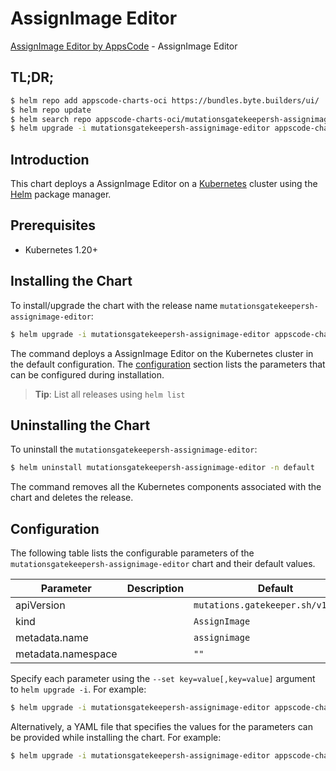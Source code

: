 # AssignImage Editor

[AssignImage Editor by AppsCode](https://byte.builders) - AssignImage Editor

## TL;DR;

```bash
$ helm repo add appscode-charts-oci https://bundles.byte.builders/ui/
$ helm repo update
$ helm search repo appscode-charts-oci/mutationsgatekeepersh-assignimage-editor --version=v0.4.21
$ helm upgrade -i mutationsgatekeepersh-assignimage-editor appscode-charts-oci/mutationsgatekeepersh-assignimage-editor -n default --create-namespace --version=v0.4.21
```

## Introduction

This chart deploys a AssignImage Editor on a [Kubernetes](http://kubernetes.io) cluster using the [Helm](https://helm.sh) package manager.

## Prerequisites

- Kubernetes 1.20+

## Installing the Chart

To install/upgrade the chart with the release name `mutationsgatekeepersh-assignimage-editor`:

```bash
$ helm upgrade -i mutationsgatekeepersh-assignimage-editor appscode-charts-oci/mutationsgatekeepersh-assignimage-editor -n default --create-namespace --version=v0.4.21
```

The command deploys a AssignImage Editor on the Kubernetes cluster in the default configuration. The [configuration](#configuration) section lists the parameters that can be configured during installation.

> **Tip**: List all releases using `helm list`

## Uninstalling the Chart

To uninstall the `mutationsgatekeepersh-assignimage-editor`:

```bash
$ helm uninstall mutationsgatekeepersh-assignimage-editor -n default
```

The command removes all the Kubernetes components associated with the chart and deletes the release.

## Configuration

The following table lists the configurable parameters of the `mutationsgatekeepersh-assignimage-editor` chart and their default values.

|     Parameter      | Description |                    Default                    |
|--------------------|-------------|-----------------------------------------------|
| apiVersion         |             | <code>mutations.gatekeeper.sh/v1alpha1</code> |
| kind               |             | <code>AssignImage</code>                      |
| metadata.name      |             | <code>assignimage</code>                      |
| metadata.namespace |             | <code>""</code>                               |


Specify each parameter using the `--set key=value[,key=value]` argument to `helm upgrade -i`. For example:

```bash
$ helm upgrade -i mutationsgatekeepersh-assignimage-editor appscode-charts-oci/mutationsgatekeepersh-assignimage-editor -n default --create-namespace --version=v0.4.21 --set apiVersion=mutations.gatekeeper.sh/v1alpha1
```

Alternatively, a YAML file that specifies the values for the parameters can be provided while
installing the chart. For example:

```bash
$ helm upgrade -i mutationsgatekeepersh-assignimage-editor appscode-charts-oci/mutationsgatekeepersh-assignimage-editor -n default --create-namespace --version=v0.4.21 --values values.yaml
```
